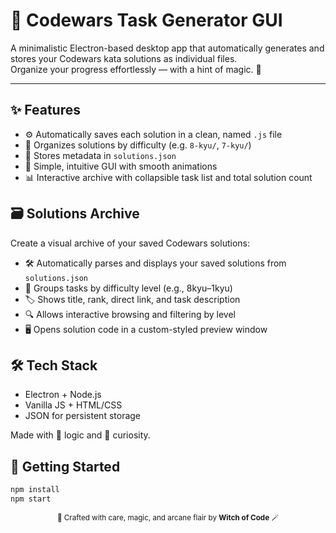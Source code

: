 # 🧩 Codewars Task Generator GUI

A minimalistic Electron-based desktop app that automatically generates and stores your Codewars kata solutions as individual files.  
Organize your progress effortlessly — with a hint of magic. 💫

---

## ✨ Features

- ⚙️ Automatically saves each solution in a clean, named `.js` file
- 📂 Organizes solutions by difficulty (e.g. `8-kyu/`, `7-kyu/`)
- 🧾 Stores metadata in `solutions.json`
- 🎨 Simple, intuitive GUI with smooth animations
- 📊 Interactive archive with collapsible task list and total solution count

## 🗃️ Solutions Archive

Create a visual archive of your saved Codewars solutions:

- 🛠️ Automatically parses and displays your saved solutions from `solutions.json`
- 🎯 Groups tasks by difficulty level (e.g., 8kyu–1kyu)
- 🏷️ Shows title, rank, direct link, and task description
- 🔍 Allows interactive browsing and filtering by level
- 🖥️ Opens solution code in a custom-styled preview window

## 🛠️ Tech Stack

- Electron + Node.js
- Vanilla JS + HTML/CSS
- JSON for persistent storage

Made with 🧠 logic and 🧪 curiosity.

## 🚀 Getting Started

```bash
npm install
npm start
```
<p align="center">
  <sub>🔮 Crafted with care, magic, and arcane flair by <strong>Witch of Code</strong> 🪄</sub>
</p>